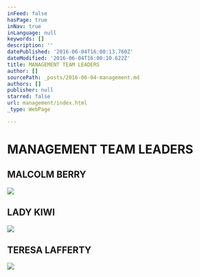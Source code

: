 ```yaml
---
inFeed: false
hasPage: true
inNav: true
inLanguage: null
keywords: []
description: ''
datePublished: '2016-06-04T16:00:13.760Z'
dateModified: '2016-06-04T16:00:10.622Z'
title: MANAGEMENT TEAM LEADERS
author: []
sourcePath: _posts/2016-06-04-management.md
authors: []
publisher: null
starred: false
url: management/index.html
_type: WebPage

---
```

# MANAGEMENT TEAM LEADERS

## MALCOLM BERRY
![](https://the-grid-user-content.s3-us-west-2.amazonaws.com/e22e8e78-676e-420a-a7f9-2310b892e927.jpg)

## LADY KIWI
![](https://the-grid-user-content.s3-us-west-2.amazonaws.com/89c02d5f-246c-4df2-ac0f-ad51e0adf820.jpg)

## TERESA LAFFERTY
![](https://the-grid-user-content.s3-us-west-2.amazonaws.com/ce1336e4-8c2b-45de-8d1a-213760543f0b.jpg)
